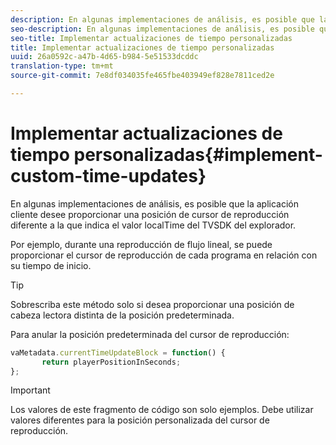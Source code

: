```yaml
---
description: En algunas implementaciones de análisis, es posible que la aplicación cliente desee proporcionar una posición de cursor de reproducción diferente a la que indica el valor localTime del TVSDK del explorador.
seo-description: En algunas implementaciones de análisis, es posible que la aplicación cliente desee proporcionar una posición de cursor de reproducción diferente a la que indica el valor localTime del TVSDK del explorador.
seo-title: Implementar actualizaciones de tiempo personalizadas
title: Implementar actualizaciones de tiempo personalizadas
uuid: 26a0592c-a47b-4d65-b984-5e51533dcddc
translation-type: tm+mt
source-git-commit: 7e8df034035fe465fbe403949ef828e7811ced2e

---
```



# Implementar actualizaciones de tiempo personalizadas{#implement-custom-time-updates}

En algunas implementaciones de análisis, es posible que la aplicación cliente desee proporcionar una posición de cursor de reproducción diferente a la que indica el valor localTime del TVSDK del explorador.

Por ejemplo, durante una reproducción de flujo lineal, se puede proporcionar el cursor de reproducción de cada programa en relación con su tiempo de inicio.

>[!TIP]
>
>Sobrescriba este método solo si desea proporcionar una posición de cabeza lectora distinta de la posición predeterminada.

Para anular la posición predeterminada del cursor de reproducción:

```js
vaMetadata.currentTimeUpdateBlock = function() { 
       return playerPositionInSeconds; 
}; 
```

>[!IMPORTANT]
>
>Los valores de este fragmento de código son solo ejemplos. Debe utilizar valores diferentes para la posición personalizada del cursor de reproducción.


